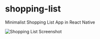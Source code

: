 # shopping-list
Minimalist Shopping List App in React Native

![Shopping List Screenshot](https://i.imgur.com/QHzZvyR.png)
